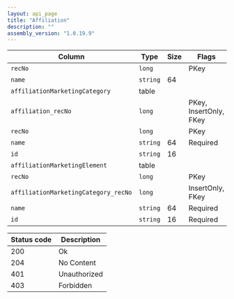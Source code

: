```yaml
---
layout: api_page
title: "Affiliation"
description: ""
assembly_version: "1.0.19.9"
---
```




| Column | Type | Size | Flags | Table | Description |
| ------ | ---- | ---- | ----- | ----- | ----------- |
| `recNo` | `long` |  | PKey | `affiliation` | 
| `name` | `string` | 64 |  | `affiliation` | 
| `affiliationMarketingCategory ` | table |  |  | `affiliation` | 
| `affiliation_recNo` | `long` |  | PKey, InsertOnly, FKey | `affiliationMarketingCategory` | 
| `recNo` | `long` |  | PKey | `affiliationMarketingCategory` | 
| `name` | `string` | 64 | Required | `affiliationMarketingCategory` | 
| `id` | `string` | 16 |  | `affiliationMarketingCategory` | 
| `affiliationMarketingElement ` | table |  |  | `affiliationMarketingCategory` | 
| `recNo` | `long` |  | PKey | `affiliationMarketingElement` | 
| `affiliationMarketingCategory_recNo` | `long` |  | InsertOnly, FKey | `affiliationMarketingElement` | 
| `name` | `string` | 64 | Required | `affiliationMarketingElement` | 
| `id` | `string` | 16 | Required | `affiliationMarketingElement` | 

| Status code | Description |
| ----------- | ----------- |
| 200 | Ok |
| 204 | No Content |
| 401 | Unauthorized |
| 403 | Forbidden |


